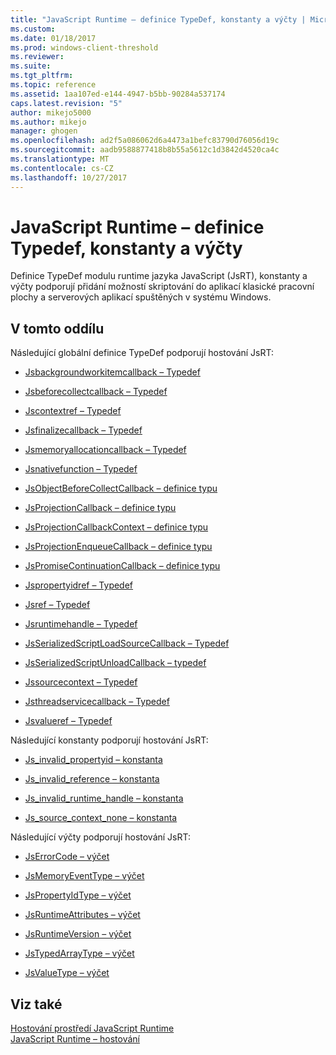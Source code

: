 ```yaml
---
title: "JavaScript Runtime – definice TypeDef, konstanty a výčty | Microsoft Docs"
ms.custom: 
ms.date: 01/18/2017
ms.prod: windows-client-threshold
ms.reviewer: 
ms.suite: 
ms.tgt_pltfrm: 
ms.topic: reference
ms.assetid: 1aa107ed-e144-4947-b5bb-90284a537174
caps.latest.revision: "5"
author: mikejo5000
ms.author: mikejo
manager: ghogen
ms.openlocfilehash: ad2f5a086062d6a4473a1befc83790d76056d19c
ms.sourcegitcommit: aadb9588877418b8b55a5612c1d3842d4520ca4c
ms.translationtype: MT
ms.contentlocale: cs-CZ
ms.lasthandoff: 10/27/2017
---
```

# <a name="javascript-runtime-typedefs-constants-and-enumerations"></a>JavaScript Runtime – definice Typedef, konstanty a výčty
Definice TypeDef modulu runtime jazyka JavaScript (JsRT), konstanty a výčty podporují přidání možností skriptování do aplikací klasické pracovní plochy a serverových aplikací spuštěných v systému Windows.  
  
## <a name="in-this-section"></a>V tomto oddílu  
 Následující globální definice TypeDef podporují hostování JsRT:  
  
-   [Jsbackgroundworkitemcallback – Typedef](../chakra-hosting/jsbackgroundworkitemcallback-typedef.md)  
  
-   [Jsbeforecollectcallback – Typedef](../chakra-hosting/jsbeforecollectcallback-typedef.md)  
  
-   [Jscontextref – Typedef](../chakra-hosting/jscontextref-typedef.md)  
  
-   [Jsfinalizecallback – Typedef](../chakra-hosting/jsfinalizecallback-typedef.md)  
  
-   [Jsmemoryallocationcallback – Typedef](../chakra-hosting/jsmemoryallocationcallback-typedef.md)  
  
-   [Jsnativefunction – Typedef](../chakra-hosting/jsnativefunction-typedef.md)  
  
-   [JsObjectBeforeCollectCallback – definice typu](../chakra-hosting/jsobjectbeforecollectcallback-typedef.md)  
  
-   [JsProjectionCallback – definice typu](../chakra-hosting/jsprojectioncallback-typedef.md)  
  
-   [JsProjectionCallbackContext – definice typu](../chakra-hosting/jsprojectioncallbackcontext-typedef.md)  
  
-   [JsProjectionEnqueueCallback – definice typu](../chakra-hosting/jsprojectionenqueuecallback-typedef.md)  
  
-   [JsPromiseContinuationCallback – definice typu](../chakra-hosting/jspromisecontinuationcallback-typedef.md)  
  
-   [Jspropertyidref – Typedef](../chakra-hosting/jspropertyidref-typedef.md)  
  
-   [Jsref – Typedef](../chakra-hosting/jsref-typedef.md)  
  
-   [Jsruntimehandle – Typedef](../chakra-hosting/jsruntimehandle-typedef.md)  
  
-   [JsSerializedScriptLoadSourceCallback – Typedef](../chakra-hosting/jsserializedscriptloadsourcecallback-typedef.md)  
  
-   [JsSerializedScriptUnloadCallback – typedef](../chakra-hosting/jsserializedscriptunloadcallback-typedef.md)  
  
-   [Jssourcecontext – Typedef](../chakra-hosting/jssourcecontext-typedef.md)  
  
-   [Jsthreadservicecallback – Typedef](../chakra-hosting/jsthreadservicecallback-typedef.md)  
  
-   [Jsvalueref – Typedef](../chakra-hosting/jsvalueref-typedef.md)  
  
 Následující konstanty podporují hostování JsRT:  
  
-   [Js_invalid_propertyid – konstanta](../chakra-hosting/js-invalid-propertyid-constant.md)  
  
-   [Js_invalid_reference – konstanta](../chakra-hosting/js-invalid-reference-constant.md)  
  
-   [Js_invalid_runtime_handle – konstanta](../chakra-hosting/js-invalid-runtime-handle-constant.md)  
  
-   [Js_source_context_none – konstanta](../chakra-hosting/js-source-context-none-constant.md)  
  
 Následující výčty podporují hostování JsRT:  
  
-   [JsErrorCode – výčet](../chakra-hosting/jserrorcode-enumeration.md)  
  
-   [JsMemoryEventType – výčet](../chakra-hosting/jsmemoryeventtype-enumeration.md)  
  
-   [JsPropertyIdType – výčet](../chakra-hosting/jspropertyidtype-enumeration.md)  
  
-   [JsRuntimeAttributes – výčet](../chakra-hosting/jsruntimeattributes-enumeration.md)  
  
-   [JsRuntimeVersion – výčet](../chakra-hosting/jsruntimeversion-enumeration.md)  
  
-   [JsTypedArrayType – výčet](../chakra-hosting/jstypedarraytype-enumeration.md)  
  
-   [JsValueType – výčet](../chakra-hosting/jsvaluetype-enumeration.md)  
  
## <a name="see-also"></a>Viz také  
 [Hostování prostředí JavaScript Runtime](../chakra-hosting/hosting-the-javascript-runtime.md)   
 [JavaScript Runtime – hostování](../chakra-hosting/javascript-runtime-hosting.md)